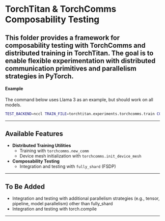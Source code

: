# TorchTitan & TorchComms Composability Testing

This folder provides a framework for composability testing with TorchComms and distributed training in TorchTitan. The goal is to enable flexible experimentation with distributed communication primitives and parallelism strategies in PyTorch.
---
#### Example

The command below uses Llama 3 as an example, but should work on all models.
```bash
TEST_BACKEND=nccl TRAIN_FILE=torchtitan.experiments.torchcomms.train CONFIG_FILE="./torchtitan/models/llama3/train_configs/debug_model.toml" ./run_train.sh
```
---
## Available Features
- **Distributed Training Utilities**
  - Training with `torchcomms.new_comm`
  - Device mesh initialization with `torchcomms.init_device_mesh`
- **Composability Testing**
  - Integration and testing with `fully_shard` (FSDP)
---
## To Be Added
- Integration and testing with additional parallelism strategies (e.g., tensor, pipeline, model parallelism) other than fully_shard
- Integration and testing with torch.compile
---
